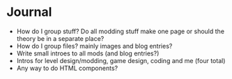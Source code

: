 # Journal

* How do I group stuff? Do all modding stuff make one page or should the theory be in a separate place?
* How do I group files? mainly images and blog entries?
* Write small introes to all mods (and blog entries?)
* Intros for level design/modding, game design, coding and me (four total)
* Any way to do HTML components?
